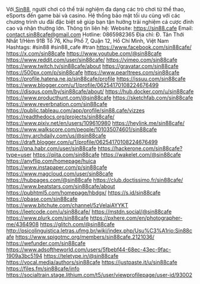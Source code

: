 Với[ Sin88](https://sin88cafe), người chơi có thể trải nghiệm đa dạng các trò chơi từ thể thao, eSports đến game bài và casino. Hệ thống bảo mật tối ưu cùng với các chương trình ưu đãi đặc biệt sẽ giúp bạn tận hưởng trải nghiệm cá cược đỉnh cao và nhận thưởng lớn.
Thông tin liên hệ: 
Website: https://sin88.cafe
Email: contact.sin88cafe@gmail.com
Hotline: 0865982365
Địa chỉ: Đ. Tân Thới Nhất 1/Hẻm 91B Tổ 76, Khu Phố 7, Quận 12, Hồ Chí Minh, Việt Nam
Hashtags: #sin88 #sin88_cafe #tran
https://www.facebook.com/sin88cafe/
https://x.com/sin88cafe
https://www.youtube.com/@sin88cafe
https://www.reddit.com/user/sin88cafe/
https://vimeo.com/sin88cafe
https://www.twitch.tv/sin88cafe/about
https://gravatar.com/sin88cafe
https://500px.com/p/sin88cafe
https://www.pearltrees.com/sin88cafe
https://profile.hatena.ne.jp/sin88cafe/profile
https://issuu.com/sin88cafe
https://www.blogger.com/u/1/profile/06254170108224676499
https://disqus.com/by/sin88cafe/about/
https://hub.docker.com/u/sin88cafe
https://www.producthunt.com/@sin88cafe
https://sketchfab.com/sin88cafe
https://www.reverbnation.com/sin88cafe
https://public.tableau.com/app/profile/sin88.cafe/vizzes
https://readthedocs.org/projects/sin88cafe/
https://www.pixiv.net/en/users/109610980
https://heylink.me/sin88cafe/
https://www.walkscore.com/people/101035074601/sin88cafe
https://my.archdaily.com/us/@sin88cafe
https://draft.blogger.com/u/1/profile/06254170108224676499
https://qna.habr.com/user/sin88cafe
https://hackerone.com/sin88cafe?type=user
https://qiita.com/sin88cafe
https://wakelet.com/@sin88cafe
https://anyflip.com/homepage/huica
https://www.instapaper.com/p/sin88cafe
https://www.magcloud.com/user/sin88cafe
https://hubpages.com/@sin88cafe
https://club.doctissimo.fr/sin88cafe/
https://www.beatstars.com/sin88cafe/about
https://pubhtml5.com/homepage/hbdgx/
https://s.id/sin88cafe
https://pbase.com/sin88cafe
https://www.bitchute.com/channel/5zVeIaiAYYKT
https://leetcode.com/u/sin88cafe/
https://mstdn.social/@sin88cafe
https://www.plurk.com/sin88cafe
https://pxhere.com/en/photographer-me/4364908
https://glitch.com/@sin88cafe
http://psicolinguistica.letras.ufmg.br/wiki/index.php/Usu%C3%A1rio:Sin88cafe
https://www.spigotmc.org/members/sin88cafe.2121036/
https://wefunder.com/sin88cafe
https://www.adsoftheworld.com/users/5fbebf44-68ec-43ec-9fac-1909a3bc5194
https://teletype.in/@sin88cafe
https://vocal.media/authors/sin88cafe
https://justpaste.it/u/sin88cafe
https://files.fm/sin88cafe/info
https://socialtrain.stage.lithium.com/t5/user/viewprofilepage/user-id/93002